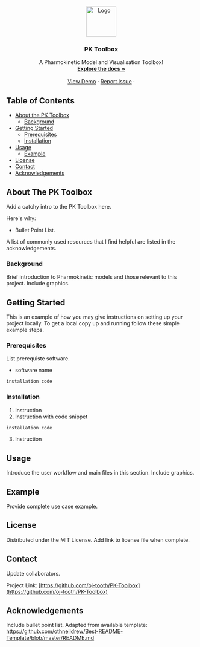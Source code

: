 <!-- Prpject Title and Logo -->
<br />
<p align="center">
    <img src="images/logo.png" alt="Logo" width="80" height="80">
  </a>

  <h3 align="center">PK Toolbox</h3>

  <p align="center">
    A Pharmokinetic Model and Visualisation Toolbox!
    <br />
    <a href="https://github.com/oj-tooth/PK-Toolbox"><strong>Explore the docs »</strong></a>
    <br />
    <br />
    <a href="https://github.com/oj-tooth/PK-Toolbox">View Demo</a>
    ·
    <a href="https://github.com/oj-tooth/PK-Toolbox/issues">Report Issue</a>
    ·
  </p>
</p>

<!-- Table of Contents -->
## Table of Contents

* [About the PK Toolbox](#about-the-pk-toolbox)
  * [Background](#background)
* [Getting Started](#getting-started)
  * [Prerequisites](#prerequisites)
  * [Installation](#installation)
* [Usage](#usage)
  * [Example](#example)
* [License](#license)
* [Contact](#contact)
* [Acknowledgements](#acknowledgements)

<!-- About the PK Toolbox -->
## About The PK Toolbox

Add a catchy intro to the PK Toolbox here.

Here's why:
* Bullet Point List.

A list of commonly used resources that I find helpful are listed in the acknowledgements.

### Background

Brief introduction to Pharmokinetic models and those relevant to this project. 
Include graphics.

<!-- Getting Started -->
## Getting Started

This is an example of how you may give instructions on setting up your project locally.
To get a local copy up and running follow these simple example steps.

### Prerequisites

List prerequiste software.
* software name
```sh
installation code
```

### Installation

1. Instruction
2. Instruction with code snippet
```sh
installation code
```
3. Instruction


<!-- Usage -->
## Usage

Introduce the user workflow and main files in this section. Include graphics.

## Example

Provide complete use case example.
<!-- _For more examples, please refer to the [Documentation](URL)_ -->


<!-- License -->
## License

Distributed under the MIT License. Add link to license file when complete.



<!-- Contact -->
## Contact

Update collaborators. 
<!-- Your Name - [@your_twitter](https://twitter.com/your_username) - email@example.com -->

Project Link: [https://github.com/oj-tooth/PK-Toolbox](https://github.com/oj-tooth/PK-Toolbox)



<!-- Acknowledgements -->
## Acknowledgements

Include bullet point list.
Adapted from available template: 
https://github.com/othneildrew/Best-README-Template/blob/master/README.md
